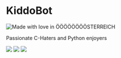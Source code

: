 # KiddoBot


![Made with love in ÖÖÖÖÖÖÖÖSTERREICH](https://madewithlove.now.sh/at?heart=true&colorA=%23000000&colorB=%23dc0000&template=for-the-badge&text=%C3%96%C3%96%C3%96%C3%96%C3%96%C3%96%C3%96%C3%96STERREICH)

Passionate C-Haters and Python enjoyers
	
![](https://www.codefactor.io/repository/github/maximalbrot-inc/kiddobot/badge)
![](https://tokei.rs/b1/github/MaximalBrot-Inc/KiddoBot?category=lines)
![](https://tokei.rs/b1/github/MaximalBrot-Inc/KiddoBot?category=files)

